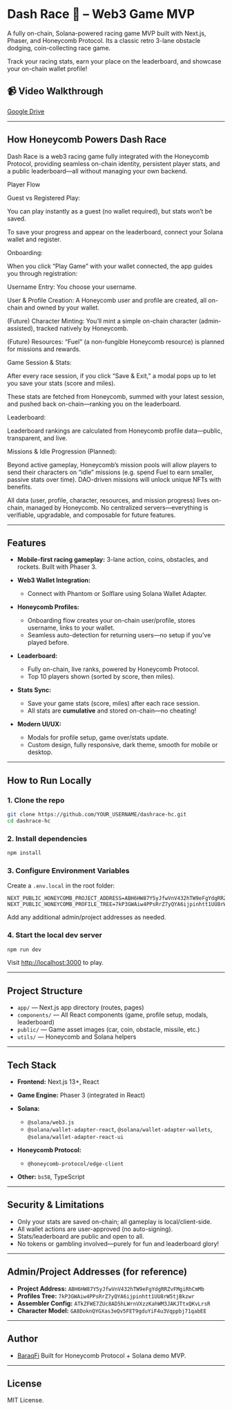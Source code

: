 # Dash Race 🚗 – Web3 Game MVP

A fully on-chain, Solana-powered racing game MVP built with Next.js, Phaser, and Honeycomb Protocol.
Its a classic retro 3-lane obstacle dodging, coin-collecting race game.

Track your racing stats, earn your place on the leaderboard, and showcase your on-chain wallet profile!

## 📹 Video Walkthrough

[Google Drive](https://drive.google.com/file/d/1QBzPSqX8PN_f3JgovudqebJ24wSYZ6U2/view?usp=drivesdk)

---

## How Honeycomb Powers Dash Race

Dash Race is a web3 racing game fully integrated with the Honeycomb Protocol, providing seamless on-chain identity, persistent player stats, and a public leaderboard—all without managing your own backend.

Player Flow

Guest vs Registered Play:

You can play instantly as a guest (no wallet required), but stats won’t be saved.

To save your progress and appear on the leaderboard, connect your Solana wallet and register.

Onboarding:

When you click “Play Game” with your wallet connected, the app guides you through registration:

Username Entry: You choose your username.

User & Profile Creation: A Honeycomb user and profile are created, all on-chain and owned by your wallet.

(Future) Character Minting: You’ll mint a simple on-chain character (admin-assisted), tracked natively by Honeycomb.

(Future) Resources: “Fuel” (a non-fungible Honeycomb resource) is planned for missions and rewards.

Game Session & Stats:

After every race session, if you click “Save & Exit,” a modal pops up to let you save your stats (score and miles).

These stats are fetched from Honeycomb, summed with your latest session, and pushed back on-chain—ranking you on the leaderboard.

Leaderboard:

Leaderboard rankings are calculated from Honeycomb profile data—public, transparent, and live.

Missions & Idle Progression (Planned):

Beyond active gameplay, Honeycomb’s mission pools will allow players to send their characters on “idle” missions (e.g. spend Fuel to earn smaller, passive stats over time). DAO-driven missions will unlock unique NFTs with benefits.

All data (user, profile, character, resources, and mission progress) lives on-chain, managed by Honeycomb. No centralized servers—everything is verifiable, upgradable, and composable for future features.

---

## Features

* **Mobile-first racing gameplay:** 3-lane action, coins, obstacles, and rockets. Built with Phaser 3.
* **Web3 Wallet Integration:**

  * Connect with Phantom or Solflare using Solana Wallet Adapter.
* **Honeycomb Profiles:**

  * Onboarding flow creates your on-chain user/profile, stores username, links to your wallet.
  * Seamless auto-detection for returning users—no setup if you’ve played before.
* **Leaderboard:**

  * Fully on-chain, live ranks, powered by Honeycomb Protocol.
  * Top 10 players shown (sorted by score, then miles).
* **Stats Sync:**

  * Save your game stats (score, miles) after each race session.
  * All stats are **cumulative** and stored on-chain—no cheating!
* **Modern UI/UX:**

  * Modals for profile setup, game over/stats update.
  * Custom design, fully responsive, dark theme, smooth for mobile or desktop.

---

## How to Run Locally

### 1. Clone the repo

```bash
git clone https://github.com/YOUR_USERNAME/dashrace-hc.git
cd dashrace-hc
```

### 2. Install dependencies

```bash
npm install
```

### 3. Configure Environment Variables

Create a `.env.local` in the root folder:

```env
NEXT_PUBLIC_HONEYCOMB_PROJECT_ADDRESS=ABH6HW87Y5yJfwVnV432hTW9eFgYdgRRZvFMgiRhCmMb
NEXT_PUBLIC_HONEYCOMB_PROFILE_TREE=7kP3GWAiw4PPsRrZ7yQYA6ijpinhtt1UU8rW5tjBkzwr
```

Add any additional admin/project addresses as needed.

### 4. Start the local dev server

```bash
npm run dev
```

Visit [http://localhost:3000](http://localhost:3000) to play.

---

## Project Structure

* `app/` — Next.js app directory (routes, pages)
* `components/` — All React components (game, profile setup, modals, leaderboard)
* `public/` — Game asset images (car, coin, obstacle, missile, etc.)
* `utils/` — Honeycomb and Solana helpers

---

## Tech Stack

* **Frontend:** Next.js 13+, React
* **Game Engine:** Phaser 3 (integrated in React)
* **Solana:**

  * `@solana/web3.js`
  * `@solana/wallet-adapter-react`, `@solana/wallet-adapter-wallets`, `@solana/wallet-adapter-react-ui`
* **Honeycomb Protocol:**

  * `@honeycomb-protocol/edge-client`
* **Other:** `bs58`, TypeScript

---

## Security & Limitations

* Only your stats are saved on-chain; all gameplay is local/client-side.
* All wallet actions are user-approved (no auto-signing).
* Stats/leaderboard are public and open to all.
* No tokens or gambling involved—purely for fun and leaderboard glory!

---

## Admin/Project Addresses (for reference)

* **Project Address:** `ABH6HW87Y5yJfwVnV432hTW9eFgYdgRRZvFMgiRhCmMb`
* **Profiles Tree:** `7kP3GWAiw4PPsRrZ7yQYA6ijpinhtt1UU8rW5tjBkzwr`
* **Assembler Config:** `ATkZFWE7ZUc8AD5hLWrnVXzzKahWM3JAKJTtxQKvLrsR`
* **Character Model:** `GA8DoknQYGXas3eQv5FET9gduYiF4u3Vqppbj71qabEE`

---

## Author

* [BaraqFi](https://x.com/BaraqFi)
  Built for Honeycomb Protocol + Solana demo MVP.

---


## License

MIT License.
